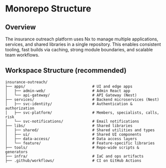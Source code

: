 # Monorepo Structure

## Overview

The insurance outreach platform uses Nx to manage multiple applications, services, and shared libraries in a single repository. This enables consistent tooling, fast builds via caching, strong module boundaries, and scalable team workflows.

## Workspace Structure (recommended)

```
insurance-outreach/
├── apps/                              # UI and edge apps
│   ├── admin-web/                     # Admin React app
│   └── api-gateway/                   # API Gateway (Nest)
├── services/                          # Backend microservices (Nest)
│   ├── svc-identity/                  # Authentication & authorization
│   ├── svc-platform/                  # Members, specialists, calls, risk
│   └── svc-notifications/             # Email notifications
├── libs/                              # Shared libraries
│   ├── shared/                        # Shared utilities and types
│   ├── ui/                            # Shared UI components
│   ├── data-access/                   # Data access layers
│   └── feature/                       # Feature-specific libraries
├── tools/                             # Repo-wide scripts & generators
├── infra/                             # IaC and ops artifacts
├── .github/workflows/                 # CI on GitHub Actions
```
